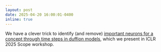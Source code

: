 ```yaml
---
layout: post
date: 2025-04-20 16:00:01-0400
inline: true
---
```


We have a clever trick to identify (and remove) [important neurons for a concept through time steps in duffion models](https://arxiv.org/abs/2412.02852), which we present in ICLR 2025 Scope workshop. 